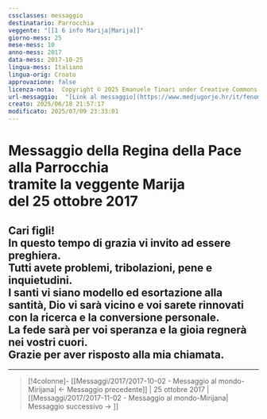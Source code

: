 ```yaml
---
cssclasses: messaggio
destinatario: Parrocchia
veggente: "[[1 6 info Marija|Marija]]"
giorno-mess: 25
mese-mess: 10
anno-mess: 2017
data-mess: 2017-10-25
lingua-mess: Italiano
lingua-orig: Croato
approvazione: false
licenza-nota:  Copyright © 2025 Emanuele Tinari under Creative Commons BY-NC-SA 4.0 https://creativecommons.org/licenses/by-nc-sa/4.0/
url-messaggio:  "[Link al messaggio](https://www.medjugorje.hr/it/fenomeno-di-medjugorje/messaggi-della-madonna/?datum=2017-10-25)"
creato: 2025/06/18 21:57:17
modificato: 2025/07/09 23:33:01
---
```


# Messaggio della Regina della Pace<br>alla Parrocchia<br>tramite la veggente Marija<br>del 25 ottobre 2017

## Cari figli!<br>In questo tempo di grazia vi invito ad essere preghiera.<br>Tutti avete problemi, tribolazioni, pene e inquietudini.<br>I santi vi siano modello ed esortazione alla santità, Dio vi sarà vicino e voi sarete rinnovati con la ricerca e la conversione personale.<br>La fede sarà per voi speranza e la gioia regnerà nei vostri cuori.<br>Grazie per aver risposto alla mia chiamata.

***

> [!4colonne]- [[Messaggi/2017/2017-10-02 - Messaggio al mondo-Mirijana| ← Messaggio precedente]] | 25 ottobre 2017 | [[Messaggi/2017/2017-11-02 - Messaggio al mondo-Mirijana| Messaggio successivo → ]]